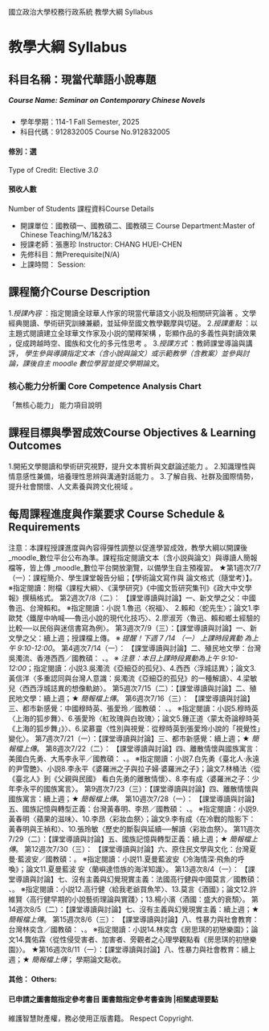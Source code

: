 國立政治大學校務行政系統 教學大綱 Syllabus
# 教學大綱 Syllabus
##  科目名稱：現當代華語小說專題
#####  Course Name: Seminar on Contemporary Chinese Novels
  * 學年學期：114-1 Fall Semester, 2025 
  * 科目代碼：912832005 Course No.912832005
#### 修別：選
Type of Credit: Elective 
_3.0_
#### 預收人數
Number of Students
課程資料Course Details
  * 開課單位：國教碩一、國教碩二、國教碩三 Course Department:Master of Chinese Teaching/M/1&2&3 
  * 授課老師：張惠珍 Instructor: CHANG HUEI-CHEN 
  * 先修科目：無Prerequisite(N/A)
  * 上課時間： Session: 
##  課程簡介Course Description
1._授課內容_ ：指定閱讀全球華人作家的現當代華語文小説及相關研究論著 。文學經典閱讀、學術研究訓練兼顧，並延伸至國文教學觀摩與切磋。
2._授課重點_ ：以主題式閱讀建立全球華文作家及小説的闡釋架構 ，彰顯作品的多義性與對讀效果 ，促成跨越時空、國族和文化的多元性思考 。
3._授課方式_ ：教師課堂導論與講評， _學生參與導讀指定文本（含小說與論文）或示範教學（含教案）並參與討論，課後自主 _moodle_ 數位學習並提交學期論文_。
###  核心能力分析圖 Core Competence Analysis Chart
「無核心能力」 
能力項目說明
##  課程目標與學習成效Course Objectives & Learning Outcomes 
1.開拓文學閱讀和學術研究視野，提升文本賞析與文獻論述能力 。
2.知識理性與情意感性兼備，培養理性思辨與溝通對話能力 。
3.了解自我、社群及國際情勢，提升社會關懷、人文素養與跨文化視域 。
##  每周課程進度與作業要求 Course Schedule & Requirements
注意：本課程授課進度與內容得彈性調整以促進學習成效，教學大綱以開課後 _moodle_數位平台公布為準。課程指定閱讀文本（含小説與論文）與導讀人簡報檔等，皆上傳 _moodle_數位平台開放瀏覽，以備學生自主預複習。
★第1週次7/7（一）：課程簡介、學生課堂報告分組；【學術論文寫作與 論文格式（隨堂考）】。
※指定閱讀：附檔〈課程大綱〉、《漢學研究》《中國文哲研究集刊》《政大中文學報》撰稿格式。
第2週次7/8（二）： 【課堂導讀與討論】一、新文學之父：中國魯迅、台灣賴和。
※指定閱讀：小説 1.魯迅〈祝福〉、 2.賴和〈蛇先生〉；論文1.李歐梵〈鐵屋中吶喊──魯迅小說的現代化技巧〉、2.廖淑芳〈魯迅、賴和鄉土經驗的比較──以民俗與迷信書寫為例〉。
第3週次7/9（三）：【課堂導讀與討論】一、新文學之父：續上週；授課檔上傳。
※ _提醒！下週_ _7_ _/14_ _（一）_ _上課時段異動_ _為上午_ _9:10-12:00_。
第4週次7/14（一）： 【課堂導讀與討論】二、殖民地文學：台灣吳濁流、香港西西／國教碩： _、_。
※ _注意：本日上課時段異動為上午_ _9:10-12:00_；指定閱讀：小説3.吳濁流《亞細亞的孤兒》、4.西西〈浮城誌異〉；論文3.黃信洋〈多重認同與台灣人意識：吳濁流《亞細亞的孤兒》的一種解讀〉、4.梁敏兒〈西西浮城誌異的想像軌跡〉。
第5週次7/15（二）：【課堂導讀與討論】二、殖民地文學：續上週；★ _簡報檔上傳_。
第6週次7/16（三）： 【課堂導讀與討論】三、都市新感覺：中國穆時英、張愛玲／國教碩： _、_。
※指定閱讀：小説5.穆時英〈上海的狐步舞〉、6.張愛玲〈紅玫瑰與白玫瑰〉；論文5.鍾正道〈蒙太奇論穆時英《上海的狐步舞」》〉、6.梁慕靈〈性別與視覺：從穆時英到張愛玲小說的「視覺性」變化〉。
第7週次7/21（一）：【課堂導讀與討論】三、都市新感覺：續上週；★ _簡報檔上傳_。
第8週次7/22（二）： 【課堂導讀與討論】四、離散情懷與國族寓言：美國白先勇、大馬李永平／國教碩： _、_。
※指定閱讀：小説7.白先勇《臺北人‧永遠的尹雪艷》、小説8.李永平《婆羅洲之子與拉子婦‧婆羅洲之子》；論文7.林桶法〈從《臺北人》到《父親與民國》 看白先勇的離散情懷〉、8.李有成〈婆羅洲之子：少年李永平的國族寓言〉。
第9週次7/23（三）：【課堂導讀與討論】四、離散情懷與國族寓言：續上週；★ _簡報檔上傳_。
第10週次7/28（一）： 【課堂導讀與討論】五、國族記憶與轉型正義：台灣黃春明、李昂／國教碩： _、_。
※指定閱讀：小説9.黃春明〈蘋果的滋味〉、10.李昂〈彩妝血祭〉；論文9.李有成〈在冷戰的陰影下：黃春明與王禎和〉、10.張玲敏〈歷史的斷裂與延續──解讀〈彩妝血祭〉。
第11週次7/29（二）：【課堂導讀與討論】五、國族記憶與轉型正義：續上週；★ _簡報檔上傳_。
第12週次7/30（三）： 【課堂導讀與討論】六、原住民文學與文化：台灣夏曼‧藍波安／國教碩：。
※指定閱讀：小説11.夏曼藍波安《冷海情深‧飛魚的呼喚》；論文11.夏曼藍波
安〈蘭嶼達悟族的海洋知識〉。
第13週次8/4（一）： 【課堂導讀與討論】七、沒有主義與幻覺現實主義：法國高行健與中國莫言／國教碩： _、_。
※指定閱讀：小説12.高行健〈給我老爺買魚竿〉、13.莫言《酒國》；論文12.許維賢〈高行健早期的小說藝術理論與實踐〉；13.楊小濱〈酒國：盛大的衰頹〉。
第14週次8/5（二）：【課堂導讀與討論】七、沒有主義與幻覺現實主義：續上週；★ _簡報檔上傳_。
第15週次8/6（三）： 【課堂導讀與討論】八、性暴力與社會教育：台灣林奕含／國教碩： _、_。
※指定閱讀：小説14.林奕含《房思琪的初戀樂園》；論文14.龔佑霖〈從性侵受害者、加害者、旁觀者之心理學觀點看《房思琪的初戀樂園》〉。
★第16週次8/11（一）：【課堂導讀與討論】八、性暴力與社會教育：續上週；★ _簡報檔上傳_； 學期論文點收。
####  其他： Others:
####  已申請之圖書館指定參考書目  圖書館指定參考書查詢 |相關處理要點
維護智慧財產權，務必使用正版書籍。 Respect Copyright.